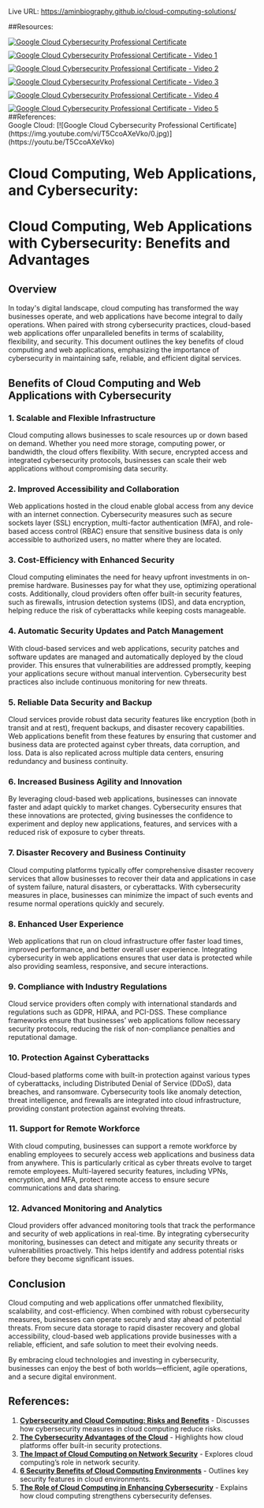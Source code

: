 Live URL: https://aminbiography.github.io/cloud-computing-solutions/

##Resources:

  <div style="display: flex; flex-wrap: wrap; gap: 10px;">
  <a href="https://youtu.be/T5CcoAXeVko">
    <img src="https://img.youtube.com/vi/T5CcoAXeVko/0.jpg" alt="Google Cloud Cybersecurity Professional Certificate">
  </a>
  
  <a href="https://youtu.be/SoBsBCBP_z4?si=Fn5-YmKHR8NH1mDA">
    <img src="https://img.youtube.com/vi/SoBsBCBP_z4/0.jpg" alt="Google Cloud Cybersecurity Professional Certificate - Video 1">
  </a>
  
  <a href="https://youtu.be/kfH5CxRar8w?si=8gfN1EzBpAlGvvmx">
    <img src="https://img.youtube.com/vi/kfH5CxRar8w/0.jpg" alt="Google Cloud Cybersecurity Professional Certificate - Video 2">
  </a>

  <a href="https://youtu.be/gNy7CcJh2BU?si=Wu-TDmsUroljRXUG">
    <img src="https://img.youtube.com/vi/gNy7CcJh2BU/0.jpg" alt="Google Cloud Cybersecurity Professional Certificate - Video 3">
  </a>
  
  <a href="https://youtu.be/_WrQrCj-TuU?si=EfL7jGROoJzxPxJz">
    <img src="https://img.youtube.com/vi/_WrQrCj-TuU/0.jpg" alt="Google Cloud Cybersecurity Professional Certificate - Video 4">
  </a>

  <a href="https://youtu.be/kgMNm5_i3Zk?si=eGXESMyi9Pd1eCBX">
    <img src="https://img.youtube.com/vi/kgMNm5_i3Zk/0.jpg" alt="Google Cloud Cybersecurity Professional Certificate - Video 5">
  </a>
</div>
##References:
<br>
Google Cloud:   [![Google Cloud Cybersecurity Professional Certificate](https://img.youtube.com/vi/T5CcoAXeVko/0.jpg)](https://youtu.be/T5CcoAXeVko)


<h1>Cloud Computing, Web Applications, and Cybersecurity:</h1>

# Cloud Computing, Web Applications with Cybersecurity: Benefits and Advantages

## Overview

In today's digital landscape, cloud computing has transformed the way businesses operate, and web applications have become integral to daily operations. When paired with strong cybersecurity practices, cloud-based web applications offer unparalleled benefits in terms of scalability, flexibility, and security. This document outlines the key benefits of cloud computing and web applications, emphasizing the importance of cybersecurity in maintaining safe, reliable, and efficient digital services.

## Benefits of Cloud Computing and Web Applications with Cybersecurity

### 1. **Scalable and Flexible Infrastructure**
Cloud computing allows businesses to scale resources up or down based on demand. Whether you need more storage, computing power, or bandwidth, the cloud offers flexibility. With secure, encrypted access and integrated cybersecurity protocols, businesses can scale their web applications without compromising data security.

### 2. **Improved Accessibility and Collaboration**
Web applications hosted in the cloud enable global access from any device with an internet connection. Cybersecurity measures such as secure sockets layer (SSL) encryption, multi-factor authentication (MFA), and role-based access control (RBAC) ensure that sensitive business data is only accessible to authorized users, no matter where they are located.

### 3. **Cost-Efficiency with Enhanced Security**
Cloud computing eliminates the need for heavy upfront investments in on-premise hardware. Businesses pay for what they use, optimizing operational costs. Additionally, cloud providers often offer built-in security features, such as firewalls, intrusion detection systems (IDS), and data encryption, helping reduce the risk of cyberattacks while keeping costs manageable.

### 4. **Automatic Security Updates and Patch Management**
With cloud-based services and web applications, security patches and software updates are managed and automatically deployed by the cloud provider. This ensures that vulnerabilities are addressed promptly, keeping your applications secure without manual intervention. Cybersecurity best practices also include continuous monitoring for new threats.

### 5. **Reliable Data Security and Backup**
Cloud services provide robust data security features like encryption (both in transit and at rest), frequent backups, and disaster recovery capabilities. Web applications benefit from these features by ensuring that customer and business data are protected against cyber threats, data corruption, and loss. Data is also replicated across multiple data centers, ensuring redundancy and business continuity.

### 6. **Increased Business Agility and Innovation**
By leveraging cloud-based web applications, businesses can innovate faster and adapt quickly to market changes. Cybersecurity ensures that these innovations are protected, giving businesses the confidence to experiment and deploy new applications, features, and services with a reduced risk of exposure to cyber threats.

### 7. **Disaster Recovery and Business Continuity**
Cloud computing platforms typically offer comprehensive disaster recovery services that allow businesses to recover their data and applications in case of system failure, natural disasters, or cyberattacks. With cybersecurity measures in place, businesses can minimize the impact of such events and resume normal operations quickly and securely.

### 8. **Enhanced User Experience**
Web applications that run on cloud infrastructure offer faster load times, improved performance, and better overall user experience. Integrating cybersecurity in web applications ensures that user data is protected while also providing seamless, responsive, and secure interactions.

### 9. **Compliance with Industry Regulations**
Cloud service providers often comply with international standards and regulations such as GDPR, HIPAA, and PCI-DSS. These compliance frameworks ensure that businesses’ web applications follow necessary security protocols, reducing the risk of non-compliance penalties and reputational damage.

### 10. **Protection Against Cyberattacks**
Cloud-based platforms come with built-in protection against various types of cyberattacks, including Distributed Denial of Service (DDoS), data breaches, and ransomware. Cybersecurity tools like anomaly detection, threat intelligence, and firewalls are integrated into cloud infrastructure, providing constant protection against evolving threats.

### 11. **Support for Remote Workforce**
With cloud computing, businesses can support a remote workforce by enabling employees to securely access web applications and business data from anywhere. This is particularly critical as cyber threats evolve to target remote employees. Multi-layered security features, including VPNs, encryption, and MFA, protect remote access to ensure secure communications and data sharing.

### 12. **Advanced Monitoring and Analytics**
Cloud providers offer advanced monitoring tools that track the performance and security of web applications in real-time. By integrating cybersecurity monitoring, businesses can detect and mitigate any security threats or vulnerabilities proactively. This helps identify and address potential risks before they become significant issues.

## Conclusion

Cloud computing and web applications offer unmatched flexibility, scalability, and cost-efficiency. When combined with robust cybersecurity measures, businesses can operate securely and stay ahead of potential threats. From secure data storage to rapid disaster recovery and global accessibility, cloud-based web applications provide businesses with a reliable, efficient, and safe solution to meet their evolving needs.

By embracing cloud technologies and investing in cybersecurity, businesses can enjoy the best of both worlds—efficient, agile operations, and a secure digital environment.

## References:

1. **[Cybersecurity and Cloud Computing: Risks and Benefits](https://rewind.com/blog/cybersecurity-and-cloud-computing-risks-and-benefits/)** - Discusses how cybersecurity measures in cloud computing reduce risks.
2. **[The Cybersecurity Advantages of the Cloud](https://www.forbes.com/sites/sap/2023/04/03/the-cybersecurity-advantages-of-the-cloud/)** - Highlights how cloud platforms offer built-in security protections.
3. **[The Impact of Cloud Computing on Network Security](https://mrinetwork.com/hiring-talent-strategy/the-impact-of-cloud-computing-on-network-security/)** - Explores cloud computing’s role in network security.
4. **[6 Security Benefits of Cloud Computing Environments](https://www.redhat.com/en/resources/six-ways-cloud-security-checklist)** - Outlines key security features in cloud environments.
5. **[The Role of Cloud Computing in Enhancing Cybersecurity](https://www.ironhack.com/us/blog/the-role-of-cloud-computing-in-cybersecurity)** - Explains how cloud computing strengthens cybersecurity defenses.




 

                

         

